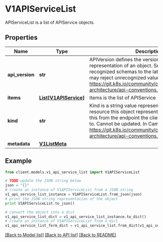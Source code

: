 # V1APIServiceList

APIServiceList is a list of APIService objects.

## Properties
Name | Type | Description | Notes
------------ | ------------- | ------------- | -------------
**api_version** | **str** | APIVersion defines the versioned schema of this representation of an object. Servers should convert recognized schemas to the latest internal value, and may reject unrecognized values. More info: https://git.k8s.io/community/contributors/devel/sig-architecture/api-conventions.md#resources | [optional] 
**items** | [**List[V1APIService]**](V1APIService.md) | Items is the list of APIService | 
**kind** | **str** | Kind is a string value representing the REST resource this object represents. Servers may infer this from the endpoint the client submits requests to. Cannot be updated. In CamelCase. More info: https://git.k8s.io/community/contributors/devel/sig-architecture/api-conventions.md#types-kinds | [optional] 
**metadata** | [**V1ListMeta**](V1ListMeta.md) |  | [optional] 

## Example

```python
from client.models.v1_api_service_list import V1APIServiceList

# TODO update the JSON string below
json = "{}"
# create an instance of V1APIServiceList from a JSON string
v1_api_service_list_instance = V1APIServiceList.from_json(json)
# print the JSON string representation of the object
print V1APIServiceList.to_json()

# convert the object into a dict
v1_api_service_list_dict = v1_api_service_list_instance.to_dict()
# create an instance of V1APIServiceList from a dict
v1_api_service_list_form_dict = v1_api_service_list.from_dict(v1_api_service_list_dict)
```
[[Back to Model list]](../README.md#documentation-for-models) [[Back to API list]](../README.md#documentation-for-api-endpoints) [[Back to README]](../README.md)


